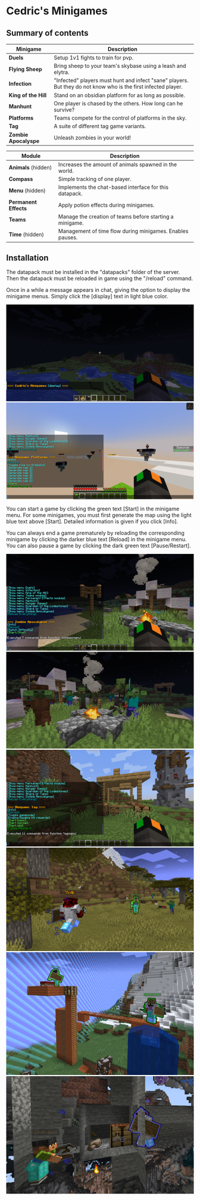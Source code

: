 # Cedric's Minigames

## Summary of contents

| Minigame | Description |
|-----------|-------------|
| **Duels** | Setup 1v1 fights to train for pvp. |
| **Flying Sheep** | Bring sheep to your team's skybase using a leash and elytra. |
| **Infection** | "Infected" players must hunt and infect "sane" players. But they do not know who is the first infected player. |
| **King of the Hill** | Stand on an obsidian platform for as long as possible. |
| **Manhunt** | One player is chased by the others. How long can he survive? |
| **Platforms** | Teams compete for the control of platforms in the sky. |
| **Tag** | A suite of different tag game variants. |
| **Zombie Apocalyspe** | Unleash zombies in your world! |

| Module | Description |
|---------|-------------|
| **Animals** (hidden) | Increases the amount of animals spawned in the world. |
| **Compass** | Simple tracking of one player. |
| **Menu** (hidden) | Implements the chat-based interface for this datapack. |
| **Permanent Effects** | Apply potion effects during minigames. |
| **Teams** | Manage the creation of teams before starting a minigame. |
| **Time** (hidden) | Management of time flow during minigames. Enables pauses. |

## Installation

The datapack must be installed in the "datapacks" folder of the server. Then the datapack must be reloaded in game using the "/reload" command.

Once in a while a message appears in chat, giving the option to display the minigame menus. Simply click the [display] text in light blue color.

![alt text](gallery/example_chat_message.png?raw=true)
![alt text](gallery/example_platforms.png?raw=true)

You can start a game by clicking the green text [Start] in the minigame menu. For some minigames, you must first generate the map using the light blue text above [Start]. Detailed information is given if you click [Info].

You can always end a game prematurely by reloading the corresponding minigame by clicking the darker blue text [Reload] in the minigame menu. 
You can also pause a game by clicking the dark green text [Pause/Restart].

![alt text](gallery/example_zombies.png?raw=true)
![alt text](gallery/zombies/zombies_near_tent.png?raw=true)
![alt text](gallery/example_tag.png?raw=true)
![alt text](gallery/tag/chase.png?raw=true)
![alt text](gallery/tag/fort.png?raw=true)
![alt text](gallery/tag/sneak.png?raw=true)

